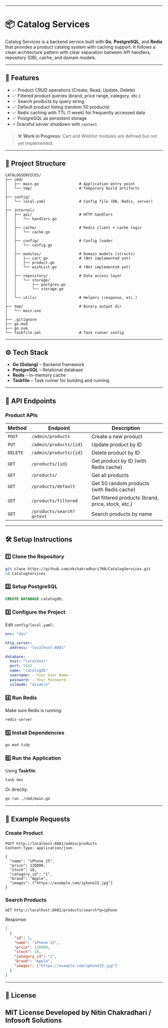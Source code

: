 
---

# 📦 Catalog Services

Catalog Services is a backend service built with **Go**, **PostgreSQL**, and **Redis** that provides a product catalog system with caching support.
It follows a clean architecture pattern with clear separation between API handlers, repository (DB), cache, and domain models.

---

## 🚀 Features

* ✅ Product CRUD operations (Create, Read, Update, Delete)
* ✅ Filtered product queries (brand, price range, category, etc.)
* ✅ Search products by query string
* ✅ Default product listing (random 50 products)
* ✅ Redis caching with TTL (1 week) for frequently accessed data
* ✅ PostgreSQL as persistent storage
* ⚡ Graceful server shutdown with `context`

> 🛠️ **Work in Progress:** Cart and Wishlist modules are defined but not yet implemented.

---

## 📂 Project Structure

```
CATALOGSERVICES/
├── cmd/
│   ├── main.go                  # Application entry point
│   └── tmp/                     # Temporary build artifacts
│
├── config/
│   └── local.yaml               # Config file (DB, Redis, server)
│
├── internal/
│   ├── api/                     # HTTP handlers
│   │   └── handlers.go
│   │
│   ├── cache/                   # Redis client + cache logic
│   │   └── cache.go
│   │
│   ├── config/                  # Config loader
│   │   └── config.go
│   │
│   ├── modules/                 # Domain models (structs)
│   │   ├── cart.go              # (Not implemented yet)
│   │   ├── product.go
│   │   └── wishList.go          # (Not implemented yet)
│   │
│   ├── repository/              # Data access layer
│   │   └── storage/
│   │       ├── postgres.go
│   │       └── storage.go
│   │
│   └── utils/                   # Helpers (response, etc.)
│
├── tmp/                         # Binary output dir
│   └── main.exe
│
├── .gitignore
├── go.mod
├── go.sum
└── Taskfile.yml                 # Task runner config
```

---

## ⚙️ Tech Stack

* **Go (Golang)** – Backend framework
* **PostgreSQL** – Relational database
* **Redis** – In-memory cache
* **Taskfile** – Task runner for building and running

---

## 📑 API Endpoints

### Product APIs

| Method   | Endpoint                  | Description                                       |
| -------- | ------------------------- | ------------------------------------------------- |
| `POST`   | `/admin/products`         | Create a new product                              |
| `PUT`    | `/admin/products/{id}`    | Update product by ID                              |
| `DELETE` | `/admin/products/{id}`    | Delete product by ID                              |
| `GET`    | `/products/{id}`          | Get product by ID (with Redis cache)              |
| `GET`    | `/products/`              | Get all products                                  |
| `GET`    | `/products/default`       | Get 50 random products (with Redis cache)         |
| `GET`    | `/products/filtered`      | Get filtered products (brand, price, stock, etc.) |
| `GET`    | `/products/search?q=text` | Search products by name                           |

---

## 🛠️ Setup Instructions

### 1️⃣ Clone the Repository

```bash
git clone https://github.com/nkchakradhari780/CatalogServices.git
cd CatalogServices
```

### 2️⃣ Setup PostgreSQL

```sql
CREATE DATABASE catalogdb;
```

### 3️⃣ Configure the Project

Edit `config/local.yaml`:

```yaml
env: "dev"

http_server:
  address: "localhost:8081"

database:
  host: "localhost"
  port: 5432
  name: "catalogdb"
  username: --Your User Name--
  password: --Your Password--
  sslmode: "disable"
```

### 4️⃣ Run Redis

Make sure Redis is running:

```bash
redis-server
```

### 5️⃣ Install Dependencies

```bash
go mod tidy
```

### 6️⃣ Run the Application

Using **Taskfile**:

```bash
task dev
```

Or directly:

```bash
go run ./cmd/main.go
```

---

## 🧪 Example Requests

### Create Product

```http
POST http://localhost:8081/admin/products
Content-Type: application/json

{
  "name": "iPhone 15",
  "price": 120000,
  "stock": 10,
  "category_id": "1",
  "brand": "Apple",
  "images": ["https://example.com/iphone15.jpg"]
}
```

### Search Products

```http
GET http://localhost:8081/products/search?q=iphone
```

Response:

```json
[
  {
    "id": 1,
    "name": "iPhone 15",
    "price": 120000,
    "stock": 10,
    "category_id": "1",
    "brand": "Apple",
    "images": ["https://example.com/iphone15.jpg"]
  }
]
```
---

## 📝 License

MIT License Developed by Nitin Chakradhari / Infosoft Solutions
---
